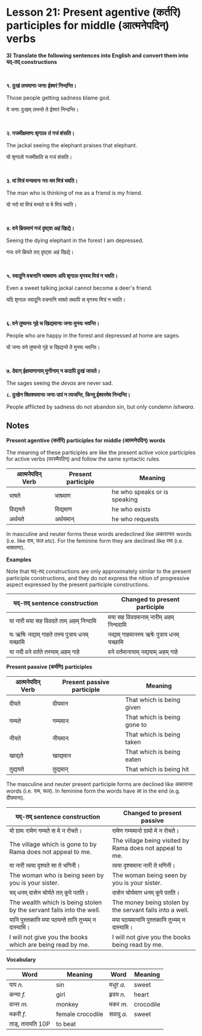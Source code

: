 # Lesson 21: Present agentive (कर्तरि) participles for middle (आत्मनेपदिन्) verbs

**3) Translate the following sentences into English and convert them into यद्-तद् constructions**

<BR>

**१. दुःखं लभमानाः जनाः ईश्वरं निन्दन्ति।**

Those people getting sadness blame god.

ये जनाः दुःखम् लभन्ते ते ईश्वरं निन्दन्ति।

<BR>

**२. गजमीक्षमाणः शृगालः तं गजं शंसति।**

The jackal seeing the elephant praises that elephant.

यो शृगालो गजमीक्षति स गजं शंसति।

<BR>

**३. मां मित्रं मन्यमानः नरः मम मित्रं भवति।**

The man who is thinking of me as a friend is my friend.

यो नरो मां मित्रं मन्यते स मे मित्रं भवति।

<br>

**४. वने म्रियमाणं गजं दृष्ट्वा अहं खिद्ये।**

Seeing the dying elephant in the forest I am depressed.

गजः वने म्रियते तत् दृष्ट्वा अहं खिद्ये।

<br>

**५. स्वादूनि वचनानि भाषमाणः अपि शृगालः मृगस्य मित्रं न भवति।**

Even a sweet talking jackal cannot become a deer's friend.

यदि शृगालः स्वादूनि वचनानि भाषते तथापि स मृगस्य मित्रं न भवति।

<br>

**६. वने तुष्यन्तः गृहे च खिद्यमानाः जनाः मुनयः भवन्ति।**

People who are happy in the forest and depressed at home are sages.

यो जनाः वने तुष्यन्ते गृहे च खिद्यन्ते ते मुनयः भवन्ति।

<br>

**७. देवान् ईक्षमाणानाम् मुनीनाम् न कदापि दुःखं जायते।**

The sages seeing the *devas* are never sad.

**८. दुःखेन क्लिश्यमानाः जनाः पापं न त्यजन्ति, किन्तु ईश्वरमेव निन्दन्ति।**

People afflicted by sadness do not abandon sin, but only condemn *Ishwara*.


## Notes

**Present agentive (कर्तरि) participles for middle (आत्मनेपदिन्) words**

The meaning of these participles are like the present active voice participles for active verbs (परस्मैपदिन्) and follow the same syntactic rules.

| आत्मनेपदिन् Verb | Present participle | Meaning |
| --- | --- | --- | 
| भाषते | भाषमाण | he who speaks or is speaking |
| विद्ययते | विद्यमाण | he who exists |
| अर्थयते | अर्थयमान् | he who requests |

In masculine and neuter forms these words aredeclined like अकारानतः words (i.e. like राम, फल etc). For the feminine form they are declined like रमा (i.e. भाषमाणा).

**Examples**

Note that यद्-तद् constructions are only approximately similar to the present participle constructions, and they do not express the nition of progressive aspect expressed by the present participle constructions.

| यद्-तद् sentence construction | Changed to present participle| 
| --- |  --- |
| या नारी मया सह विवदते ताम् अहम् निन्दामि | मया सह विवदमानाम् नारीम् अहम् निन्ददामि |
| यः ऋषिः नद्याम् गाहते तस्य पुत्राय धनम् यच्छामि | नद्याम् गाहमानस्य ऋषेः पुत्राय धनम् यच्छामि |
| या नदी वने वर्तते तस्याम् अहम् गाहे | वने वर्तमानायाम् नद्ययाम् अहम् गाहे |


**Present passive (कर्मणि) participles**

| आत्मनेपदिन् Verb | Present passive participle | Meaning |
| --- | --- | --- | 
| दीयते | दीयमान | That which is being given|
| गम्यते | गम्यमान | That which is being gone to |
| नीयते | नीयमान | That which is being taken |
| खाद्यते | खाद्यमान | That which is being eaten |
| तुद्ययते | तुद्यमान् | That which is being hit |

The masculine and neuter present participle forms are declined like अकारान्तः words (i.e. राम, फल). In feminine form the words have आ in the end (e.g. दीयमाना).

| यद्-तद् sentence construction | Changed to present passive | 
| --- |  --- | 
| यो ग्रामः रामेण गम्यते स मे न रोचते। | रामेण गम्यमानो ग्रामो मे न रोचते।  | 
| The village which is gone to by Rama does not appeal to me. | The village being visited by Rama does not appeal to me.|  
| या नारी त्वया दृश्यते सा ते भगिनी। |  त्वया दृश्यमाना नारी ते भगिनी। | 
| The woman who is being seen by you is your sister. | The woman being seen by you is your sister. |  
| यद् धनम् दासेन चोर्यते तत् कूपे पतति। | दासेन चोर्यमाण धनम् कूपे पतति। | 
| The wealth which is being stolen by the servant falls into the well. | The money being stolen by the servant falls into a well.| 
| यानि पुस्तकानि मया पठयन्ते तानि तुभ्यम् न दास्यामि। | मया पठयमानानि पुस्तकानि तुभ्यम् न दास्यामि। | 
| I will not give you the books which are being read by me. | I will not give you the books being read by me. | 


**Vocabulary**

| **Word** | **Meaning** | **Word** | **Meaning** | 
| --- | --- | --- | --- |
| पाप *n.* | sin | मधुर *a.* | sweet | 
| कन्या *f.* | girl | हृदय *n.* |  heart | 
| वानर *m.* | monkey | मकर *m.* | crocodile | 
| मकरी *f.* | female crocodile | सवादु *a.* | sweet | 
| ताड्, तादयति 10P | to beat | | | 
